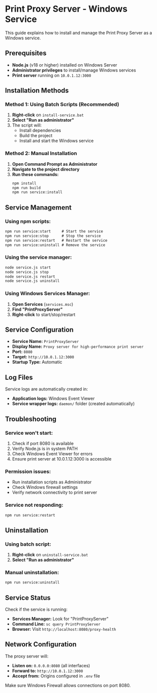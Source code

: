 # Print Proxy Server - Windows Service

This guide explains how to install and manage the Print Proxy Server as a Windows service.

## Prerequisites

- **Node.js** (v18 or higher) installed on Windows Server
- **Administrator privileges** to install/manage Windows services
- **Print server** running on `10.0.1.12:3000`

## Installation Methods

### Method 1: Using Batch Scripts (Recommended)

1. **Right-click** on `install-service.bat`
2. **Select "Run as administrator"**
3. The script will:
   - Install dependencies
   - Build the project
   - Install and start the Windows service

### Method 2: Manual Installation

1. **Open Command Prompt as Administrator**
2. **Navigate to the project directory**
3. **Run these commands:**
   ```cmd
   npm install
   npm run build
   npm run service:install
   ```

## Service Management

### Using npm scripts:
```cmd
npm run service:start     # Start the service
npm run service:stop      # Stop the service
npm run service:restart   # Restart the service
npm run service:uninstall # Remove the service
```

### Using the service manager:
```cmd
node service.js start
node service.js stop
node service.js restart
node service.js uninstall
```

### Using Windows Services Manager:
1. **Open Services** (`services.msc`)
2. **Find "PrintProxyServer"**
3. **Right-click** to start/stop/restart

## Service Configuration

- **Service Name:** `PrintProxyServer`
- **Display Name:** `Proxy server for high-performance print server`
- **Port:** `8080`
- **Target:** `http://10.0.1.12:3000`
- **Startup Type:** Automatic

## Log Files

Service logs are automatically created in:
- **Application logs:** Windows Event Viewer
- **Service wrapper logs:** `daemon/` folder (created automatically)

## Troubleshooting

### Service won't start:
1. Check if port 8080 is available
2. Verify Node.js is in system PATH
3. Check Windows Event Viewer for errors
4. Ensure print server at 10.0.1.12:3000 is accessible

### Permission issues:
- Run installation scripts as Administrator
- Check Windows firewall settings
- Verify network connectivity to print server

### Service not responding:
```cmd
npm run service:restart
```

## Uninstallation

### Using batch script:
1. **Right-click** on `uninstall-service.bat`
2. **Select "Run as administrator"**

### Manual uninstallation:
```cmd
npm run service:uninstall
```

## Service Status

Check if the service is running:
- **Services Manager:** Look for "PrintProxyServer"
- **Command Line:** `sc query PrintProxyServer`
- **Browser:** Visit `http://localhost:8080/proxy-health`

## Network Configuration

The proxy server will:
- **Listen on:** `0.0.0.0:8080` (all interfaces)
- **Forward to:** `http://10.0.1.12:3000`
- **Accept from:** Origins configured in `.env` file

Make sure Windows Firewall allows connections on port 8080.